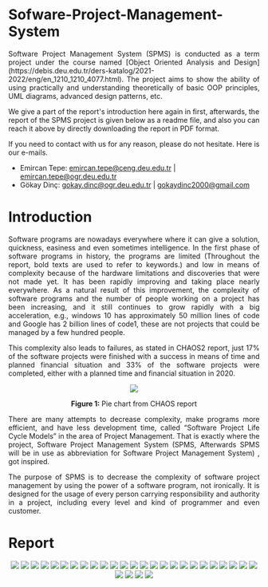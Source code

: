 # Sofware-Project-Management-System

<p align="justify">Software Project Management System (SPMS) is conducted as a term project under the course named [Object Oriented Analysis and Design](https://debis.deu.edu.tr/ders-katalog/2021-2022/eng/en_1210_1210_4077.html).
The project aims to show the ability of  using practically and understanding theoretically of basic OOP principles, UML diagrams, advanced design patterns, etc.

We give a part of the report's introduction here again in first, afterwards, the report of the SPMS project is given below as a readme file, and also you can reach it above by directly downloading the report in PDF format.</p>

If you need to contact with us for any reason, please do not hesitate. Here is our e-mails.
- Emircan Tepe: emircan.tepe@ceng.deu.edu.tr | emircan.tepe@ogr.deu.edu.tr
- Gökay Dinç: gokay.dinc@ogr.deu.edu.tr | gokaydinc2000@gmail.com

# Introduction
<p align="justify">Software programs are nowadays everywhere where it can give a solution, quickness, easiness and even sometimes intelligence. In the first phase of software programs in history, the programs are limited (Throughout the report, bold texts are used to refer to keywords.) and low in means of complexity because of the hardware limitations and discoveries that were not made yet. It has been rapidly improving and taking place nearly everywhere. As a natural result of this improvement, the complexity of software programs and the number of people working on a project has been increasing, and it still continues to grow rapidly with a big acceleration, e.g., windows 10 has approximately 50 million lines of code and Google has 2 billion lines of code1, these are not projects that could be managed by a few hundred people.</p>

<p align="justify">This complexity also leads to failures, as stated in CHAOS2 report, just 17% of the software projects were finished with a success in means of time and planned financial situation and 33% of the software projects were completed, either with a planned time and financial situation in 2020.</p>
<p align="center"><img src="https://user-images.githubusercontent.com/73601642/171600263-28391bb4-6618-449f-8832-de13eb59136e.png"></p>
<p align="center"> <strong>Figure 1:</strong> Pie chart from CHAOS report</p>

<p align="justify">There are many attempts to decrease complexity, make programs more efficient, and have less development time, called “Software Project Life Cycle Models” in the area of Project Management. That is exactly where the project, Software Project Management System (SPMS, Afterwards SPMS will be in use as abbreviation for Software Project Management System) , got inspired.</p>
<p align="justify">The purpose of SPMS is to decrease the complexity of software project management by using the power of a software program, not ironically. It is designed for the usage of every person carrying responsibility and authority in a project, including every level and kind of programmer and even customer.</p>

# Report
<p align="center">
<img src="https://user-images.githubusercontent.com/73601642/171598675-6bcbe365-5b98-4331-a951-86766e9b284f.png">
<img src="https://user-images.githubusercontent.com/73601642/171598258-790db236-91df-4af8-8f29-f425c07406a3.png">
<img src="https://user-images.githubusercontent.com/73601642/171598281-8a42d322-5443-4175-a3bb-7120a36a2f5d.png">
<img src="https://user-images.githubusercontent.com/73601642/171598291-b67db7f1-7156-4cd5-ba2f-dc636f05e9ab.png">
<img src="https://user-images.githubusercontent.com/73601642/171598298-3c0c6500-f481-4afb-9503-415534c5b853.png">
<img src="https://user-images.githubusercontent.com/73601642/171598303-ee35dc50-21b6-4657-9d73-4a96688a573c.png">
<img src="https://user-images.githubusercontent.com/73601642/171598312-cbd20038-3391-43c0-9614-2dc2814109b9.png">

<img src="https://user-images.githubusercontent.com/73601642/171598318-9d4ef2e8-3f0f-400a-adfd-ec52d96425b8.png">
<img src="https://user-images.githubusercontent.com/73601642/171598331-b1a1f7a8-b062-4773-8a3d-c91430e66eac.png">
<img src="https://user-images.githubusercontent.com/73601642/171598337-a9e3da7f-8c46-4236-ba52-b36395028b8e.png">
<img src="https://user-images.githubusercontent.com/73601642/171598350-ad065869-9787-4d9c-8fb8-37953e602092.png">
<img src="https://user-images.githubusercontent.com/73601642/171598356-3817e777-5189-4747-96de-ed2f260d5efa.png">
  
<img src="https://user-images.githubusercontent.com/73601642/171598371-c9933a28-6751-491e-baa7-26397c7618a4.png">
<img src="https://user-images.githubusercontent.com/73601642/171598376-6e3e20e9-024c-4677-bb9a-6dadb7369a24.png">
<img src="https://user-images.githubusercontent.com/73601642/171598384-2f690b98-2446-4947-9214-48a1bd6fedc0.png">

<img src="https://user-images.githubusercontent.com/73601642/171598390-a5ba061d-b378-4ba0-829f-fb4f07359feb.png">
<img src="https://user-images.githubusercontent.com/73601642/171598400-eda46baa-e798-418e-b5c9-c8230c0ebf85.png">
<img src="https://user-images.githubusercontent.com/73601642/171598414-a3c747aa-050e-4dec-a6bc-4f6bd8c6a2ed.png">
<img src="https://user-images.githubusercontent.com/73601642/171598429-20f24a50-4947-4891-8676-11d329ea92d0.png">

<img src="https://user-images.githubusercontent.com/73601642/171598436-e6cf4adc-663b-4602-b2af-5ffa112edadb.png">
<img src="https://user-images.githubusercontent.com/73601642/171598445-b8dbfa11-ebc7-464b-8c2c-fdfa319eec02.png">
<img src="https://user-images.githubusercontent.com/73601642/171598451-38cd2114-46eb-437d-a1c2-120fea8a6a12.png">
<img src="https://user-images.githubusercontent.com/73601642/171598461-cbbd7f2d-a528-491c-b9eb-b21bf2e94a5e.png">

<img src="https://user-images.githubusercontent.com/73601642/171598470-7c2508de-8015-43a7-8157-74002fb21c6f.png">
<img src="https://user-images.githubusercontent.com/73601642/171598475-cabfb96b-a01d-410c-bd49-5f759d3b4e4e.png">
<img src="https://user-images.githubusercontent.com/73601642/171598481-d280c71c-daa9-4828-aff9-fc92cf93aba1.png">
<img src="https://user-images.githubusercontent.com/73601642/171598489-82bcc989-591a-495c-91d8-a4ab0853f990.png">

<img src="https://user-images.githubusercontent.com/73601642/171598509-78f1d06c-00cc-4167-b9d1-ce68c556efb6.png">
<img src="https://user-images.githubusercontent.com/73601642/171598523-3ac6eeb6-d673-45a0-a012-1a18f3a925fa.png">
</p>

